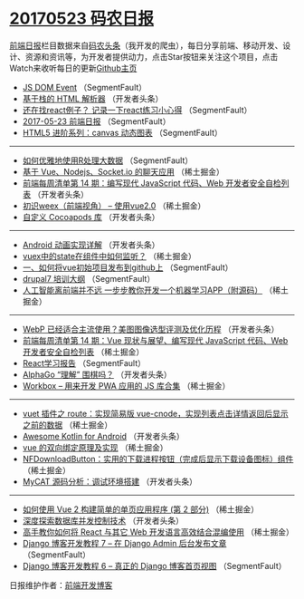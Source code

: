 # [20170523 码农日报](http://hao.caibaojian.com/date/2017/05/23)

[前端日报](http://caibaojian.com/c/news)栏目数据来自[码农头条](http://hao.caibaojian.com/)（我开发的爬虫），每日分享前端、移动开发、设计、资源和资讯等，为开发者提供动力，点击Star按钮来关注这个项目，点击Watch来收听每日的更新[Github主页](https://github.com/kujian/frontendDaily)
* [JS DOM Event](http://hao.caibaojian.com/38951.html) （SegmentFault）
* [基于栈的 HTML 解析器](http://hao.caibaojian.com/38971.html) （开发者头条）
* [还在找react例子？ 记录一下react练习小心得](http://hao.caibaojian.com/38940.html) （SegmentFault）
* [2017-05-23 前端日报](http://hao.caibaojian.com/38952.html) （SegmentFault）
* [HTML5 进阶系列：canvas 动态图表](http://hao.caibaojian.com/38953.html) （SegmentFault）

***
* [如何优雅地使用R处理大数据](http://hao.caibaojian.com/38954.html) （SegmentFault）
* [基于 Vue、Nodejs、Socket.io 的聊天应用](http://hao.caibaojian.com/38906.html) （稀土掘金）
* [前端每周清单第 14 期：编写现代 JavaScript 代码、Web 开发者安全自检列表](http://hao.caibaojian.com/38968.html) （开发者头条）
* [初识weex（前端视角） &#8211; 使用vue2.0](http://hao.caibaojian.com/38908.html) （稀土掘金）
* [自定义 Cocoapods 库](http://hao.caibaojian.com/38969.html) （开发者头条）

***
* [Android 动画实现详解](http://hao.caibaojian.com/38970.html) （开发者头条）
* [vuex中的state在组件中如何监听？](http://hao.caibaojian.com/38910.html) （稀土掘金）
* [一、如何将vue初始项目发布到github上](http://hao.caibaojian.com/38939.html) （SegmentFault）
* [drupal7 培训大纲](http://hao.caibaojian.com/38950.html) （SegmentFault）
* [人工智能离前端并不远 一步步教你开发一个机器学习APP（附源码）](http://hao.caibaojian.com/38901.html) （稀土掘金）

***
* [WebP 已经适合主流使用？美图图像选型评测及优化历程](http://hao.caibaojian.com/38964.html) （开发者头条）
* [前端每周清单第 14 期：Vue 现状与展望、编写现代 JavaScript 代码、Web 开发者安全自检列表](http://hao.caibaojian.com/38915.html) （稀土掘金）
* [React学习报告](http://hao.caibaojian.com/38944.html) （SegmentFault）
* [AlphaGo “理解” 围棋吗？](http://hao.caibaojian.com/38967.html) （开发者头条）
* [Workbox &#8211; 用来开发 PWA 应用的 JS 库合集](http://hao.caibaojian.com/38909.html) （稀土掘金）

***
* [vuet 插件之 route：实现简易版 vue-cnode，实现列表点击详情返回后显示之前的数据](http://hao.caibaojian.com/38911.html) （稀土掘金）
* [Awesome Kotlin for Android](http://hao.caibaojian.com/38972.html) （开发者头条）
* [vue 的双向绑定原理及实现](http://hao.caibaojian.com/38912.html) （稀土掘金）
* [NFDownloadButton：实用的下载进程按钮（完成后显示下载设备图标）组件](http://hao.caibaojian.com/38913.html) （稀土掘金）
* [MyCAT 源码分析：调试环境搭建](http://hao.caibaojian.com/38963.html) （开发者头条）

***
* [如何使用 Vue 2 构建简单的单页应用程序 (第 2 部分)](http://hao.caibaojian.com/38914.html) （稀土掘金）
* [深度探索数据库并发控制技术](http://hao.caibaojian.com/38965.html) （开发者头条）
* [高手教你如何将 React 与其它 Web 开发语言高效结合混编使用](http://hao.caibaojian.com/38905.html) （稀土掘金）
* [Django 博客开发教程 7 &#8211; 在 Django Admin 后台发布文章](http://hao.caibaojian.com/38945.html) （SegmentFault）
* [Django 博客开发教程 6 &#8211; 真正的 Django 博客首页视图](http://hao.caibaojian.com/38946.html) （SegmentFault）

日报维护作者：[前端开发博客](http://caibaojian.com/) 